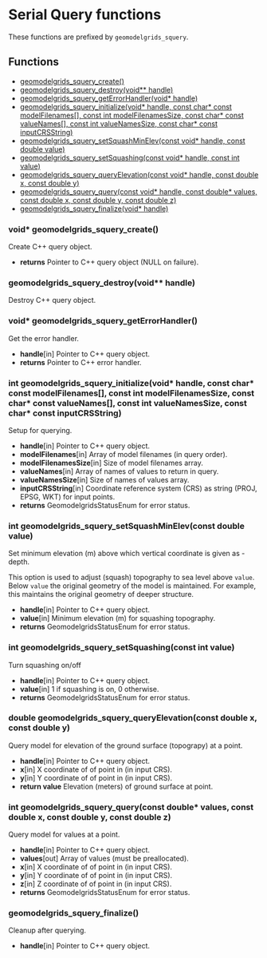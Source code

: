# Serial Query functions

These functions are prefixed by `geomodelgrids_squery`.

## Functions

* [geomodelgrids_squery_create()](#void-geomodelgrids_squery_create)
* [geomodelgrids_squery_destroy(void** handle)](#geomodelgrids_squery_destroyvoid-handle)
* [geomodelgrids_squery_getErrorHandler(void* handle)](#void-geomodelgrids_squery_geterrorhandler)
* [geomodelgrids_squery_initialize(void* handle, const char* const modelFilenames\[\], const int modelFilenamesSize, const char* const valueNames\[\], const int valueNamesSize, const char* const inputCRSString)](#int-geomodelgrids_squery_initializevoid-handle-const-char-const-modelfilenames-const-int-modelfilenamessize-const-char-const-valuenames-const-int-valuenamessize-const-char-const-inputcrsstring)
* [geomodelgrids_squery_setSquashMinElev(const void* handle, const double value)](#int-geomodelgrids_squery_setsquashminelevconst-double-value)
* [geomodelgrids_squery_setSquashing(const void* handle, const int value)](#int-geomodelgrids_squery_setsquashingconst-int-value)
* [geomodelgrids_squery_queryElevation(const void* handle, const double x, const double y)](#double-geomodelgrids_squery_queryelevationconst-double-x-const-double-y)
* [geomodelgrids_squery_query(const void* handle, const double* values, const double x, const double y, const double z)](#int-geomodelgrids_squery_queryconst-double-values-const-double-x-const-double-y-const-double-z)
* [geomodelgrids_squery_finalize(void* handle)](#geomodelgrids_squery_finalize)


### void* geomodelgrids_squery_create()

Create C++ query object.

* **returns** Pointer to C++ query object (NULL on failure).


### geomodelgrids_squery_destroy(void** handle)

Destroy C++ query object.


### void* geomodelgrids_squery_getErrorHandler()

Get the error handler.

* **handle**[in] Pointer to C++ query object.
* **returns** Pointer to C++ error handler.


### int geomodelgrids_squery_initialize(void* handle, const char* const modelFilenames\[\], const int modelFilenamesSize, const char* const valueNames\[\], const int valueNamesSize, const char* const inputCRSString)

Setup for querying.

* **handle**[in] Pointer to C++ query object.
* **modelFilenames**[in] Array of model filenames (in query order).
* **modelFilenamesSize**[in] Size of model filenames array.
* **valueNames**[in] Array of names of values to return in query.
* **valueNamesSize**[in] Size of names of values array.
* **inputCRSString**[in] Coordinate reference system (CRS) as string
  (PROJ, EPSG, WKT) for input points.
* **returns** GeomodelgridsStatusEnum for error status.


### int geomodelgrids_squery_setSquashMinElev(const double value)

Set minimum elevation (m) above which vertical coordinate is given as -depth.

This option is used to adjust (squash) topography to sea level above
`value`. Below `value` the original geometry of the model is
maintained. For example, this maintains the original geometry of
deeper structure.

* **handle**[in] Pointer to C++ query object.
* **value**[in] Minimum elevation (m) for squashing topography.
* **returns** GeomodelgridsStatusEnum for error status.


### int geomodelgrids_squery_setSquashing(const int value)

Turn squashing on/off

* **handle**[in] Pointer to C++ query object.
* **value**[in] 1 if squashing is on, 0 otherwise.
* **returns** GeomodelgridsStatusEnum for error status.


### double geomodelgrids_squery_queryElevation(const double x, const double y)

Query model for elevation of the ground surface (topograpy) at a point.

* **handle**[in] Pointer to C++ query object.
* **x**[in] X coordinate of of point in (in input CRS).
* **y**[in] Y coordinate of of point in (in input CRS).
* **return value** Elevation (meters) of ground surface at point.


### int geomodelgrids_squery_query(const double* values, const double x, const double y, const double z)

Query model for values at a point.

* **handle**[in] Pointer to C++ query object.
* **values**[out] Array of values (must be preallocated).
* **x**[in] X coordinate of of point in (in input CRS).
* **y**[in] Y coordinate of of point in (in input CRS).
* **z**[in] Z coordinate of of point in (in input CRS).
* **returns** GeomodelgridsStatusEnum for error status.


### geomodelgrids_squery_finalize()

Cleanup after querying.

* **handle**[in] Pointer to C++ query object.
